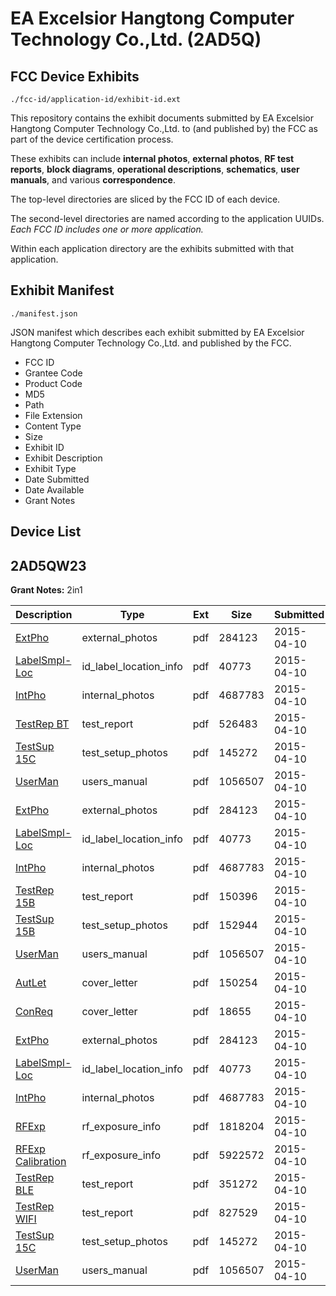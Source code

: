 # EA Excelsior Hangtong Computer Technology Co.,Ltd. (2AD5Q)
## FCC Device Exhibits

```
./fcc-id/application-id/exhibit-id.ext
```

This repository contains the exhibit documents submitted by EA Excelsior Hangtong Computer Technology Co.,Ltd. to (and published by) the FCC as part of the device certification process.

These exhibits can include **internal photos**, **external photos**, **RF test reports**, **block diagrams**, **operational descriptions**, **schematics**, **user manuals**, and various **correspondence**.

The top-level directories are sliced by the FCC ID of each device.

The second-level directories are named according to the application UUIDs. *Each FCC ID includes one or more application.*

Within each application directory are the exhibits submitted with that application. 

## Exhibit Manifest

```
./manifest.json
```

JSON manifest which describes each exhibit submitted by EA Excelsior Hangtong Computer Technology Co.,Ltd. and published by the FCC.

- FCC ID
- Grantee Code
- Product Code
- MD5
- Path
- File Extension
- Content Type
- Size
- Exhibit ID
- Exhibit Description
- Exhibit Type
- Date Submitted
- Date Available
- Grant Notes

## Device List
## 2AD5QW23
**Grant Notes:** 2in1

| Description | Type | Ext | Size | Submitted | Available |
| ----------- | ---- | --- | ---- | --------- | --------- |
| [ExtPho](2AD5QW23/c389f5aeb5b6c4874e4e27aa0a0b974d/2580121.pdf) | external_photos | pdf | 284123 | 2015-04-10 | 2015-04-10 |
| [LabelSmpl-Loc](2AD5QW23/c389f5aeb5b6c4874e4e27aa0a0b974d/2580120.pdf) | id_label_location_info | pdf | 40773 | 2015-04-10 | 2015-04-10 |
| [IntPho](2AD5QW23/c389f5aeb5b6c4874e4e27aa0a0b974d/2580122.pdf) | internal_photos | pdf | 4687783 | 2015-04-10 | 2015-04-10 |
| [TestRep BT](2AD5QW23/c389f5aeb5b6c4874e4e27aa0a0b974d/2580164.pdf) | test_report | pdf | 526483 | 2015-04-10 | 2015-04-10 |
| [TestSup 15C](2AD5QW23/c389f5aeb5b6c4874e4e27aa0a0b974d/2580148.pdf) | test_setup_photos | pdf | 145272 | 2015-04-10 | 2015-04-10 |
| [UserMan](2AD5QW23/c389f5aeb5b6c4874e4e27aa0a0b974d/2580129.pdf) | users_manual | pdf | 1056507 | 2015-04-10 | 2015-04-10 |
| [ExtPho](2AD5QW23/21a1485db6b88c88f011ce5281f70d15/2580121.pdf) | external_photos | pdf | 284123 | 2015-04-10 | 2015-04-10 |
| [LabelSmpl-Loc](2AD5QW23/21a1485db6b88c88f011ce5281f70d15/2580120.pdf) | id_label_location_info | pdf | 40773 | 2015-04-10 | 2015-04-10 |
| [IntPho](2AD5QW23/21a1485db6b88c88f011ce5281f70d15/2580122.pdf) | internal_photos | pdf | 4687783 | 2015-04-10 | 2015-04-10 |
| [TestRep 15B](2AD5QW23/21a1485db6b88c88f011ce5281f70d15/2580171.pdf) | test_report | pdf | 150396 | 2015-04-10 | 2015-04-10 |
| [TestSup 15B](2AD5QW23/21a1485db6b88c88f011ce5281f70d15/2580169.pdf) | test_setup_photos | pdf | 152944 | 2015-04-10 | 2015-04-10 |
| [UserMan](2AD5QW23/21a1485db6b88c88f011ce5281f70d15/2580129.pdf) | users_manual | pdf | 1056507 | 2015-04-10 | 2015-04-10 |
| [AutLet](2AD5QW23/34cf8d263efd16f372f8ae65063b9f5f/2580118.pdf) | cover_letter | pdf | 150254 | 2015-04-10 | 2015-04-10 |
| [ConReq](2AD5QW23/34cf8d263efd16f372f8ae65063b9f5f/2580119.pdf) | cover_letter | pdf | 18655 | 2015-04-10 | 2015-04-10 |
| [ExtPho](2AD5QW23/34cf8d263efd16f372f8ae65063b9f5f/2580121.pdf) | external_photos | pdf | 284123 | 2015-04-10 | 2015-04-10 |
| [LabelSmpl-Loc](2AD5QW23/34cf8d263efd16f372f8ae65063b9f5f/2580120.pdf) | id_label_location_info | pdf | 40773 | 2015-04-10 | 2015-04-10 |
| [IntPho](2AD5QW23/34cf8d263efd16f372f8ae65063b9f5f/2580122.pdf) | internal_photos | pdf | 4687783 | 2015-04-10 | 2015-04-10 |
| [RFExp](2AD5QW23/34cf8d263efd16f372f8ae65063b9f5f/2580132.pdf) | rf_exposure_info | pdf | 1818204 | 2015-04-10 | 2015-04-10 |
| [RFExp Calibration](2AD5QW23/34cf8d263efd16f372f8ae65063b9f5f/2580133.pdf) | rf_exposure_info | pdf | 5922572 | 2015-04-10 | 2015-04-10 |
| [TestRep BLE](2AD5QW23/34cf8d263efd16f372f8ae65063b9f5f/2580127.pdf) | test_report | pdf | 351272 | 2015-04-10 | 2015-04-10 |
| [TestRep WIFI](2AD5QW23/34cf8d263efd16f372f8ae65063b9f5f/2580128.pdf) | test_report | pdf | 827529 | 2015-04-10 | 2015-04-10 |
| [TestSup 15C](2AD5QW23/34cf8d263efd16f372f8ae65063b9f5f/2580148.pdf) | test_setup_photos | pdf | 145272 | 2015-04-10 | 2015-04-10 |
| [UserMan](2AD5QW23/34cf8d263efd16f372f8ae65063b9f5f/2580129.pdf) | users_manual | pdf | 1056507 | 2015-04-10 | 2015-04-10 |
